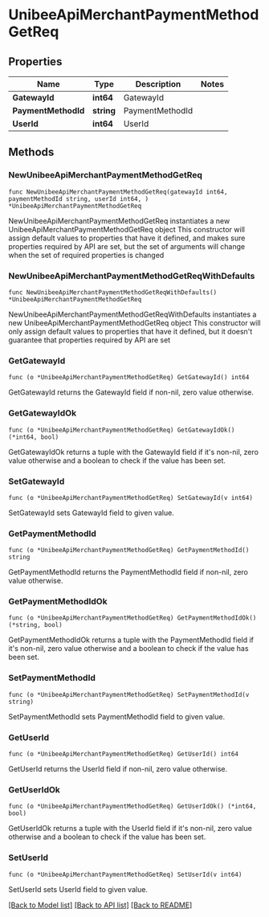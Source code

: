 # UnibeeApiMerchantPaymentMethodGetReq

## Properties

Name | Type | Description | Notes
------------ | ------------- | ------------- | -------------
**GatewayId** | **int64** | GatewayId | 
**PaymentMethodId** | **string** | PaymentMethodId | 
**UserId** | **int64** | UserId | 

## Methods

### NewUnibeeApiMerchantPaymentMethodGetReq

`func NewUnibeeApiMerchantPaymentMethodGetReq(gatewayId int64, paymentMethodId string, userId int64, ) *UnibeeApiMerchantPaymentMethodGetReq`

NewUnibeeApiMerchantPaymentMethodGetReq instantiates a new UnibeeApiMerchantPaymentMethodGetReq object
This constructor will assign default values to properties that have it defined,
and makes sure properties required by API are set, but the set of arguments
will change when the set of required properties is changed

### NewUnibeeApiMerchantPaymentMethodGetReqWithDefaults

`func NewUnibeeApiMerchantPaymentMethodGetReqWithDefaults() *UnibeeApiMerchantPaymentMethodGetReq`

NewUnibeeApiMerchantPaymentMethodGetReqWithDefaults instantiates a new UnibeeApiMerchantPaymentMethodGetReq object
This constructor will only assign default values to properties that have it defined,
but it doesn't guarantee that properties required by API are set

### GetGatewayId

`func (o *UnibeeApiMerchantPaymentMethodGetReq) GetGatewayId() int64`

GetGatewayId returns the GatewayId field if non-nil, zero value otherwise.

### GetGatewayIdOk

`func (o *UnibeeApiMerchantPaymentMethodGetReq) GetGatewayIdOk() (*int64, bool)`

GetGatewayIdOk returns a tuple with the GatewayId field if it's non-nil, zero value otherwise
and a boolean to check if the value has been set.

### SetGatewayId

`func (o *UnibeeApiMerchantPaymentMethodGetReq) SetGatewayId(v int64)`

SetGatewayId sets GatewayId field to given value.


### GetPaymentMethodId

`func (o *UnibeeApiMerchantPaymentMethodGetReq) GetPaymentMethodId() string`

GetPaymentMethodId returns the PaymentMethodId field if non-nil, zero value otherwise.

### GetPaymentMethodIdOk

`func (o *UnibeeApiMerchantPaymentMethodGetReq) GetPaymentMethodIdOk() (*string, bool)`

GetPaymentMethodIdOk returns a tuple with the PaymentMethodId field if it's non-nil, zero value otherwise
and a boolean to check if the value has been set.

### SetPaymentMethodId

`func (o *UnibeeApiMerchantPaymentMethodGetReq) SetPaymentMethodId(v string)`

SetPaymentMethodId sets PaymentMethodId field to given value.


### GetUserId

`func (o *UnibeeApiMerchantPaymentMethodGetReq) GetUserId() int64`

GetUserId returns the UserId field if non-nil, zero value otherwise.

### GetUserIdOk

`func (o *UnibeeApiMerchantPaymentMethodGetReq) GetUserIdOk() (*int64, bool)`

GetUserIdOk returns a tuple with the UserId field if it's non-nil, zero value otherwise
and a boolean to check if the value has been set.

### SetUserId

`func (o *UnibeeApiMerchantPaymentMethodGetReq) SetUserId(v int64)`

SetUserId sets UserId field to given value.



[[Back to Model list]](../README.md#documentation-for-models) [[Back to API list]](../README.md#documentation-for-api-endpoints) [[Back to README]](../README.md)


